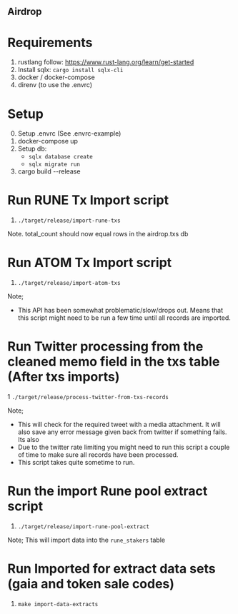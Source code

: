 ## Airdrop


# Requirements

1. rustlang follow: https://www.rust-lang.org/learn/get-started
2. Install sqlx: `cargo install sqlx-cli`    
3. docker / docker-compose
4. direnv (to use the .envrc) 

# Setup

0. Setup .envrc (See .envrc-example)
1. docker-compose up
2. Setup db: 
    * `sqlx database create`
    * `sqlx migrate run`
3. cargo build --release 

# Run RUNE Tx Import script

1. `./target/release/import-rune-txs`

Note. total_count should now equal rows in the airdrop.txs db 

# Run ATOM Tx Import script

1. `./target/release/import-atom-txs`

Note; 
   * This API has been somewhat problematic/slow/drops out. Means that this script might need to be run a few time until all records are imported.


#  Run Twitter processing from the cleaned memo field in the txs table (After txs imports) 

1 `./target/release/process-twitter-from-txs-records`

Note; 
   * This will check for the required tweet with a media attachment. It will also save any error message given back from twitter if something fails. 
Its also
   * Due to the twitter rate limiting you might need to run this script a couple of time to make sure all records have been processed.
   * This script takes quite sometime to run. 

# Run the import Rune pool extract script 

1. `./target/release/import-rune-pool-extract`

Note; This will import data into the `rune_stakers` table

# Run Imported for extract data sets (gaia and token sale codes) 

1. `make import-data-extracts`


